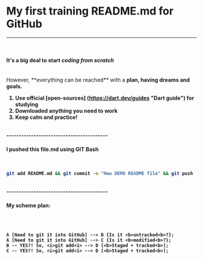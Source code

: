 # My first training README.md for GitHub
----------------------------------------
<br>

#### It's a big deal to start *coding from scratch*
<br>
 However, **everything can be reached** with a <b>plan<b>, having <b>dreams and goals<b>.
<br>

1. Use official [open-sources] (https://dart.dev/guides "Dart guide") for studying
2. Downloaded anything you need to work
3. Keep calm and practice!
<br>
-----------------------------------------
<br>

#### I pushed this file.md using GIT Bash
<br>

```bash
git add README.md && git commit -m "New DEMO README file" && git push

```
<br>
-----------------------------------------

#### My scheme plan:
<br>

```graph TD;

A [Need to git it into GitHub] --> B {Is it <b>untracked<b>?};
A [Need to git it into GitHub] --> C {Is it <b>modified<b>?};
B -- YES?! So, <i>git add<i> --> D [<b>Staged + tracked<b>];
C -- YES?! So, <i>git add<i> --> D [<b>Staged + tracked<b>];

```
